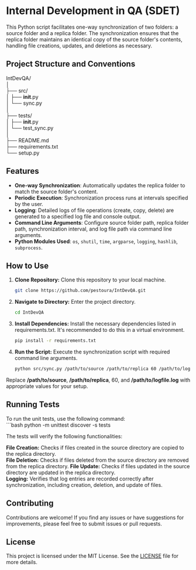 # Internal Development in QA (SDET)

This Python script facilitates one-way synchronization of two folders: a source folder and a replica folder. The synchronization ensures that the replica folder maintains an identical copy of the source folder's contents, handling file creations, updates, and deletions as necessary.

## Project Structure and Conventions

IntDevQA/  
│  
├── src/  
│   ├── __init__.py  
│   └── sync.py  
│  
├── tests/  
│   ├── __init__.py  
│   └── test_sync.py  
│  
├── README.md  
├── requirements.txt  
└── setup.py 

## Features

- **One-way Synchronization**: Automatically updates the replica folder to match the source folder's content.
- **Periodic Execution**: Synchronization process runs at intervals specified by the user.
- **Logging**: Detailed logs of file operations (create, copy, delete) are generated to a specified log file and console output.
- **Command Line Arguments**: Configure source folder path, replica folder path, synchronization interval, and log file path via command line arguments.
- **Python Modules Used**: `os`, `shutil`, `time`, `argparse`, `logging`, `hashlib`, `subprocess`.

## How to Use

1. **Clone Repository:** Clone this repository to your local machine.
   ```bash
   git clone https://github.com/pestoura/IntDevQA.git

2. **Navigate to Directory:** Enter the project directory.
   ```bash
   cd IntDevQA

3. **Install Dependencies:** Install the necessary dependencies listed in requirements.txt. It's recommended to do this in a virtual environment.
   ```bash
   pip install -r requirements.txt

5. **Run the Script:** Execute the synchronization script with required command line arguments.
    ```bash
    python src/sync.py /path/to/source /path/to/replica 60 /path/to/logfile.log
 Replace **/path/to/source**, **/path/to/replica**, 60, and **/path/to/logfile.log** with appropriate values for your setup.

## Running Tests

To run the unit tests, use the following command:  
    ```bash
   python -m unittest discover -s tests

The tests will verify the following functionalities:

**File Creation:** Checks if files created in the source directory are copied to the replica directory.  
**File Deletion:** Checks if files deleted from the source directory are removed from the replica directory. 
**File Update:** Checks if files updated in the source directory are updated in the replica directory.  
**Logging:** Verifies that log entries are recorded correctly after synchronization, including creation, deletion, and update of files.

## Contributing

Contributions are welcome! If you find any issues or have suggestions for improvements, please feel free to submit issues or pull requests.

## License

This project is licensed under the MIT License. See the [LICENSE](./LICENSE) file for more details.
